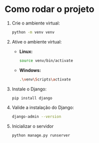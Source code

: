 
# Como rodar o projeto

1. Crie o ambiente virtual:

    ```bash
   python -m venv venv
   ```

2. Ative o ambiente virtual:
   - **Linux:**  

     ```bash
     source venv/bin/activate
     ```

   - **Windows:**  

     ```bash
     .\venv\Scripts\activate
     ```

3. Instale o Django:

   ```bash
   pip install django
   ```

4. Valide a instalação do Django:

   ```bash
   django-admin --version
   ```

5. Inicializar o servidor

   ```bash
   python manage.py runserver
   ```
